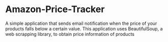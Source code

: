 # Amazon-Price-Tracker
A simple application that sends email notification when the price of your products falls below a certain value. This application uses BeautifulSoup, a web scrapping library, to obtain price information of products
